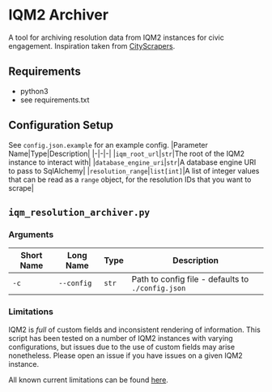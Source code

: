 # IQM2 Archiver
A tool for archiving resolution data from IQM2 instances for civic engagement. Inspiration taken from [CityScrapers](https://cityscrapers.org/).

## Requirements
* python3
* see requirements.txt

## Configuration Setup
See `config.json.example` for an example config.
|Parameter Name|Type|Description|
|-|-|-|
|`iqm_root_url`|`str`|The root of the IQM2 instance to interact with|
|`database_engine_uri`|`str`|A database engine URI to pass to SqlAlchemy|
|`resolution_range`|`list[int]`|A list of integer values that can be read as a `range` object, for the resolution IDs that you want to scrape|

## `iqm_resolution_archiver.py`
### Arguments
|Short Name|Long Name|Type|Description|
|-|-|-|-|
|`-c`|`--config`|`str`|Path to config file - defaults to `./config.json`|

### Limitations
IQM2 is _full_ of custom fields and inconsistent rendering of information. This script has been tested on a number of IQM2 instances with varying configurations, but issues due to the use of custom fields may arise nonetheless. Please open an issue if you have issues on a given IQM2 instance.

All known current limitations can be found [here](https://github.com/scottmconway/IQM2-archiver/issues?q=is%3Aopen%20label%3Alimitation).
